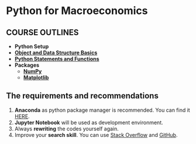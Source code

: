 # Python for Macroeconomics

## COURSE OUTLINES

- **Python Setup**
- [**Object and Data Structure Basics**](https://github.com/saeed-saffari/Py-for-Econ-spring2023-ATU/blob/main/MSc%20Macroeconomics/1.%20Data%20Structure%20Basics.ipynb)
- [**Python Statements and Functions**]() 
- **Packages** 
  - [**NumPy**]()
  - [**Matplotlib** ]()


## The requirements and recommendations

1. **Anaconda** as python package manager is recommended. You can find it [HERE](https://www.anaconda.com/products/distribution).
2. **Jupyter Notebook** will be used as development environment.
3. Always **rewriting** the codes yourself again.
4. Improve your **search skill**. You can use [Stack Overflow](https://stackoverflow.com/) and [GitHub](https://github.com/).
